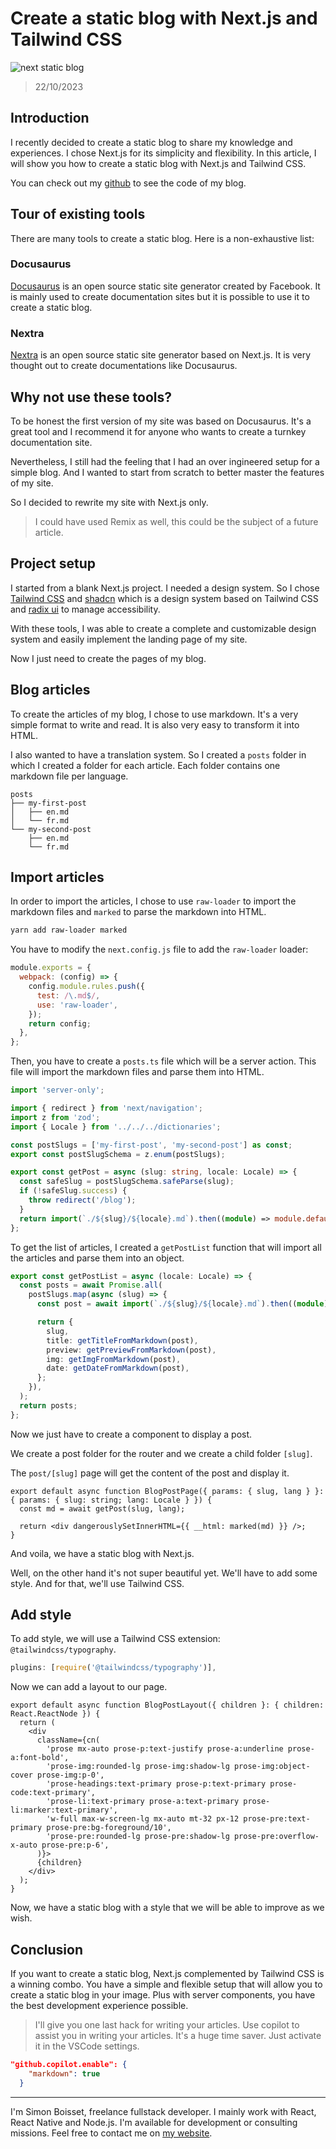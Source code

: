 # Create a static blog with Next.js and Tailwind CSS

![next static blog](https://lezo-files.s3.fr-par.scw.cloud/simon-blog/next-blog.webp)

> 22/10/2023

## Introduction

I recently decided to create a static blog to share my knowledge and experiences. I chose Next.js for its simplicity and flexibility. In this article, I will show you how to create a static blog with Next.js and Tailwind CSS.

You can check out my [github](https://github.com/simonboisset/simonboisset) to see the code of my blog.

## Tour of existing tools

There are many tools to create a static blog. Here is a non-exhaustive list:

### Docusaurus

[Docusaurus](https://docusaurus.io/) is an open source static site generator created by Facebook. It is mainly used to create documentation sites but it is possible to use it to create a static blog.

### Nextra

[Nextra](https://nextra.site/) is an open source static site generator based on Next.js. It is very thought out to create documentations like Docusaurus.

## Why not use these tools?

To be honest the first version of my site was based on Docusaurus. It's a great tool and I recommend it for anyone who wants to create a turnkey documentation site.

Nevertheless, I still had the feeling that I had an over ingineered setup for a simple blog. And I wanted to start from scratch to better master the features of my site.

So I decided to rewrite my site with Next.js only.

> I could have used Remix as well, this could be the subject of a future article.

## Project setup

I started from a blank Next.js project. I needed a design system. So I chose [Tailwind CSS](https://tailwindcss.com/) and [shadcn](https://ui.shadcn.com/) which is a design system based on Tailwind CSS and [radix ui](https://www.radix-ui.com/) to manage accessibility.

With these tools, I was able to create a complete and customizable design system and easily implement the landing page of my site.

Now I just need to create the pages of my blog.

## Blog articles

To create the articles of my blog, I chose to use markdown. It's a very simple format to write and read. It is also very easy to transform it into HTML.

I also wanted to have a translation system. So I created a `posts` folder in which I created a folder for each article. Each folder contains one markdown file per language.

```
posts
├── my-first-post
│   ├── en.md
│   └── fr.md
└── my-second-post
    ├── en.md
    └── fr.md
```

## Import articles

In order to import the articles, I chose to use `raw-loader` to import the markdown files and `marked` to parse the markdown into HTML.

```bash
yarn add raw-loader marked
```

You have to modify the `next.config.js` file to add the `raw-loader` loader:

```js
module.exports = {
  webpack: (config) => {
    config.module.rules.push({
      test: /\.md$/,
      use: 'raw-loader',
    });
    return config;
  },
};
```

Then, you have to create a `posts.ts` file which will be a server action. This file will import the markdown files and parse them into HTML.

```ts
import 'server-only';

import { redirect } from 'next/navigation';
import z from 'zod';
import { Locale } from '../../../dictionaries';

const postSlugs = ['my-first-post', 'my-second-post'] as const;
export const postSlugSchema = z.enum(postSlugs);

export const getPost = async (slug: string, locale: Locale) => {
  const safeSlug = postSlugSchema.safeParse(slug);
  if (!safeSlug.success) {
    throw redirect('/blog');
  }
  return import(`./${slug}/${locale}.md`).then((module) => module.default as string);
};
```

To get the list of articles, I created a `getPostList` function that will import all the articles and parse them into an object.

```ts
export const getPostList = async (locale: Locale) => {
  const posts = await Promise.all(
    postSlugs.map(async (slug) => {
      const post = await import(`./${slug}/${locale}.md`).then((module) => module.default as string);

      return {
        slug,
        title: getTitleFromMarkdown(post),
        preview: getPreviewFromMarkdown(post),
        img: getImgFromMarkdown(post),
        date: getDateFromMarkdown(post),
      };
    }),
  );
  return posts;
};
```

Now we just have to create a component to display a post.

We create a post folder for the router and we create a child folder `[slug]`.

The `post/[slug]` page will get the content of the post and display it.

```tsx
export default async function BlogPostPage({ params: { slug, lang } }: { params: { slug: string; lang: Locale } }) {
  const md = await getPost(slug, lang);

  return <div dangerouslySetInnerHTML={{ __html: marked(md) }} />;
}
```

And voila, we have a static blog with Next.js.

Well, on the other hand it's not super beautiful yet. We'll have to add some style. And for that, we'll use Tailwind CSS.

## Add style

To add style, we will use a Tailwind CSS extension: `@tailwindcss/typography`.

```js
plugins: [require('@tailwindcss/typography')],
```

Now we can add a layout to our page.

```tsx
export default async function BlogPostLayout({ children }: { children: React.ReactNode }) {
  return (
    <div
      className={cn(
        'prose mx-auto prose-p:text-justify prose-a:underline prose-a:font-bold',
        'prose-img:rounded-lg prose-img:shadow-lg prose-img:object-cover prose-img:p-0',
        'prose-headings:text-primary prose-p:text-primary prose-code:text-primary',
        'prose-li:text-primary prose-a:text-primary prose-li:marker:text-primary',
        'w-full max-w-screen-lg mx-auto mt-32 px-12 prose-pre:text-primary prose-pre:bg-foreground/10',
        'prose-pre:rounded-lg prose-pre:shadow-lg prose-pre:overflow-x-auto prose-pre:p-6',
      )}>
      {children}
    </div>
  );
}
```

Now, we have a static blog with a style that we will be able to improve as we wish.

## Conclusion

If you want to create a static blog, Next.js complemented by Tailwind CSS is a winning combo. You have a simple and flexible setup that will allow you to create a static blog in your image. Plus with server components, you have the best development experience possible.

> I'll give you one last hack for writing your articles. Use copilot to assist you in writing your articles. It's a huge time saver. Just activate it in the VSCode settings.

```json
"github.copilot.enable": {
    "markdown": true
  }
```

---

I'm Simon Boisset, freelance fullstack developer. I mainly work with React, React Native and Node.js. I'm available for development or consulting missions. Feel free to contact me on [my website](https://simonboisset.com/).
